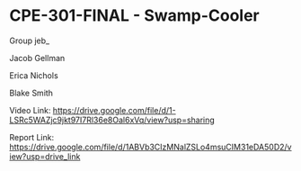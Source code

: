 # CPE-301-FINAL - Swamp-Cooler
Group jeb_

Jacob Gellman 

Erica Nichols 

Blake Smith 


Video Link:
https://drive.google.com/file/d/1-LSRc5WAZjc9jkt97I7Rl36e8Oal6xVq/view?usp=sharing

Report Link:
https://drive.google.com/file/d/1ABVb3CIzMNalZSLo4msuCIM31eDA50D2/view?usp=drive_link
